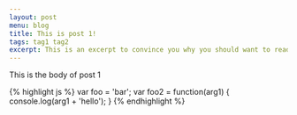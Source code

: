 ```yaml
---
layout: post
menu: blog
title: This is post 1!
tags: tag1 tag2
excerpt: This is an excerpt to convince you why you should want to read this blog post.  It is very enticing, isn't it?
---
```

This is the body of post 1

{% highlight js %}
var foo = 'bar';
var foo2 = function(arg1) {
	console.log(arg1 + 'hello');
}
{% endhighlight %}